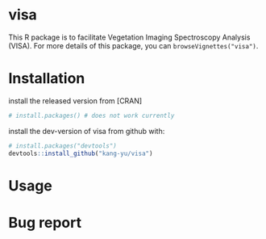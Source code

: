 # visa
This R package is to facilitate Vegetation Imaging Spectroscopy Analysis (VISA). For more details of this package, you can  `browseVignettes("visa")`. 


# Installation

install the released version from [CRAN]

``` r
# install.packages() # does not work currently
``` 

install the dev-version of visa from github with:

``` r
# install.packages("devtools")
devtools::install_github("kang-yu/visa")
``` 

# Usage


# Bug report

